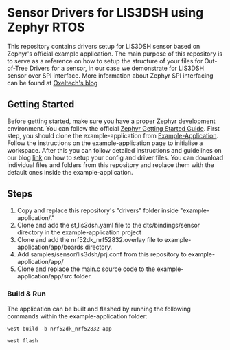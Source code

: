 # Sensor Drivers for LIS3DSH using Zephyr RTOS 



This repository contains drivers setup for LIS3DSH sensor based on Zephyr's official example application. The main purpose of this
repository is to serve as a reference on how to setup the structure of your files for Out-of-Tree Drivers for a sensor, in our case we demonstrate for LIS3DSH sensor over SPI interface. More information about Zephyr SPI interfacing can be found at [Oxeltech's blog](https://www.oxeltech.de/en/blogs/using-zephyr-os-for-interfacing-an-imu-sensor-with-nrf52-over-spi)
  
  
  
 ## Getting Started



Before getting started, make sure you have a proper Zephyr development
environment. You can follow the official
[Zephyr Getting Started Guide](https://docs.zephyrproject.org/latest/getting_started/index.html). First step, you should clone the example-application from [Example-Application](https://github.com/zephyrproject-rtos/example-application). Follow the instructions on the example-application page to initialise a workspace. After this  you can follow detailed instructions and guidelines on our blog [link](https://www.oxeltech.de/en/blogs) on how to setup your config and driver files. You can download individual files and folders from this repository and replace them with the default ones inside the example-application.



## Steps

1.	Copy and replace this repository's "drivers" folder inside "example-application/."
2.	Clone and add the st,lis3dsh.yaml file to the dts/bindings/sensor directory in the example-application project
3.	Clone and add the nrf52dk_nrf52832.overlay file to example-application/app/boards directory. 
4.	Add samples/sensor/lis3dsh/prj.conf from this repository to example-application/app/
5.	Clone and replace the main.c source code to the example-application/app/src folder.



### Build & Run

The application can be built and flashed by running the following commands within the example-application folder:

```code
west build -b nrf52dk_nrf52832 app
```

```code
west flash
```
